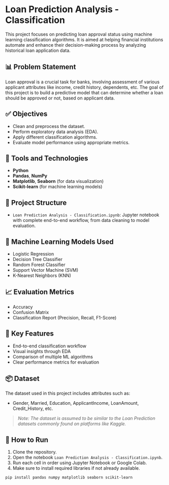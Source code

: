 # Loan Prediction Analysis - Classification

This project focuses on predicting loan approval status using machine learning classification algorithms. It is aimed at helping financial institutions automate and enhance their decision-making process by analyzing historical loan application data.

## 📊 Problem Statement

Loan approval is a crucial task for banks, involving assessment of various applicant attributes like income, credit history, dependents, etc. The goal of this project is to build a predictive model that can determine whether a loan should be approved or not, based on applicant data.

## ✅ Objectives

* Clean and preprocess the dataset.
* Perform exploratory data analysis (EDA).
* Apply different classification algorithms.
* Evaluate model performance using appropriate metrics.

## 🔧 Tools and Technologies

* **Python**
* **Pandas**, **NumPy**
* **Matplotlib**, **Seaborn** (for data visualization)
* **Scikit-learn** (for machine learning models)

## 📁 Project Structure

* `Loan Prediction Analysis - Classification.ipynb`: Jupyter notebook with complete end-to-end workflow, from data cleaning to model evaluation.

## 🧠 Machine Learning Models Used

* Logistic Regression
* Decision Tree Classifier
* Random Forest Classifier
* Support Vector Machine (SVM)
* K-Nearest Neighbors (KNN)

## 📈 Evaluation Metrics

* Accuracy
* Confusion Matrix
* Classification Report (Precision, Recall, F1-Score)

## 📌 Key Features

* End-to-end classification workflow
* Visual insights through EDA
* Comparison of multiple ML algorithms
* Clear performance metrics for evaluation

## 📦 Dataset

The dataset used in this project includes attributes such as:

* Gender, Married, Education, ApplicantIncome, LoanAmount, Credit\_History, etc.

> *Note: The dataset is assumed to be similar to the Loan Prediction datasets commonly found on platforms like Kaggle.*

## 🚀 How to Run

1. Clone the repository.
2. Open the notebook `Loan Prediction Analysis - Classification.ipynb`.
3. Run each cell in order using Jupyter Notebook or Google Colab.
4. Make sure to install required libraries if not already available.

```bash
pip install pandas numpy matplotlib seaborn scikit-learn
```

